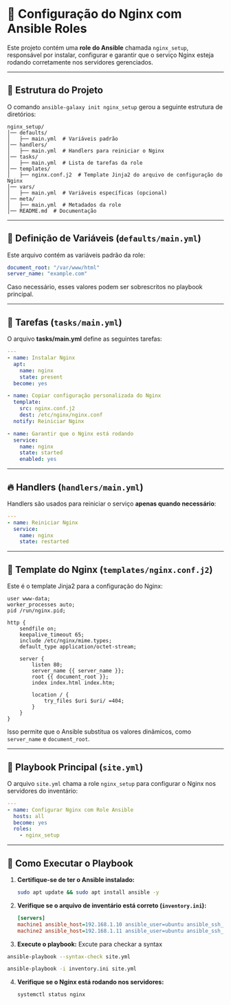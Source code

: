 # 📖 Configuração do Nginx com Ansible Roles

Este projeto contém uma **role do Ansible** chamada `nginx_setup`, responsável por instalar, configurar e garantir que o serviço Nginx esteja rodando corretamente nos servidores gerenciados.

---

## 📌 Estrutura do Projeto

O comando `ansible-galaxy init nginx_setup` gerou a seguinte estrutura de diretórios:

```
nginx_setup/
│── defaults/
│   ├── main.yml  # Variáveis padrão
│── handlers/
│   ├── main.yml  # Handlers para reiniciar o Nginx
│── tasks/
│   ├── main.yml  # Lista de tarefas da role
│── templates/
│   ├── nginx.conf.j2  # Template Jinja2 do arquivo de configuração do Nginx
│── vars/
│   ├── main.yml  # Variáveis específicas (opcional)
│── meta/
│   ├── main.yml  # Metadados da role
│── README.md  # Documentação
```

---

## 📝 Definição de Variáveis (`defaults/main.yml`)

Este arquivo contém as variáveis padrão da role:

```yaml
document_root: "/var/www/html"
server_name: "example.com"
```

Caso necessário, esses valores podem ser sobrescritos no playbook principal.

---

## 🔧 Tarefas (`tasks/main.yml`)

O arquivo **tasks/main.yml** define as seguintes tarefas:

```yaml
---
- name: Instalar Nginx
  apt:
    name: nginx
    state: present
  become: yes

- name: Copiar configuração personalizada do Nginx
  template:
    src: nginx.conf.j2
    dest: /etc/nginx/nginx.conf
  notify: Reiniciar Nginx

- name: Garantir que o Nginx está rodando
  service:
    name: nginx
    state: started
    enabled: yes
```

---

## 🔥 Handlers (`handlers/main.yml`)

Handlers são usados para reiniciar o serviço **apenas quando necessário**:

```yaml
---
- name: Reiniciar Nginx
  service:
    name: nginx
    state: restarted
```

---

## 🎨 Template do Nginx (`templates/nginx.conf.j2`)

Este é o template Jinja2 para a configuração do Nginx:

```jinja
user www-data;
worker_processes auto;
pid /run/nginx.pid;

http {
    sendfile on;
    keepalive_timeout 65;
    include /etc/nginx/mime.types;
    default_type application/octet-stream;

    server {
        listen 80;
        server_name {{ server_name }};
        root {{ document_root }};
        index index.html index.htm;

        location / {
            try_files $uri $uri/ =404;
        }
    }
}
```

Isso permite que o Ansible substitua os valores dinâmicos, como `server_name` e `document_root`.

---

## 🎯 Playbook Principal (`site.yml`)

O arquivo `site.yml` chama a role `nginx_setup` para configurar o Nginx nos servidores do inventário:

```yaml
---
- name: Configurar Nginx com Role Ansible
  hosts: all
  become: yes
  roles:
    - nginx_setup
```

---

## 🚀 Como Executar o Playbook

1. **Certifique-se de ter o Ansible instalado:**
   ```sh
   sudo apt update && sudo apt install ansible -y
   ```

2. **Verifique se o arquivo de inventário está correto (`inventory.ini`):**
   ```ini
   [servers]
   machine1 ansible_host=192.168.1.10 ansible_user=ubuntu ansible_ssh_private_key_file=~/.ssh/id_rsa
   machine2 ansible_host=192.168.1.11 ansible_user=ubuntu ansible_ssh_private_key_file=~/.ssh/id_rsa
   ```

3. **Execute o playbook:**
  Excute para checkar a syntax
  ```sh
  ansible-playbook --syntax-check site.yml
   ```

   ```sh
   ansible-playbook -i inventory.ini site.yml
   ```

4. **Verifique se o Nginx está rodando nos servidores:**
   ```sh
   systemctl status nginx
   ```
